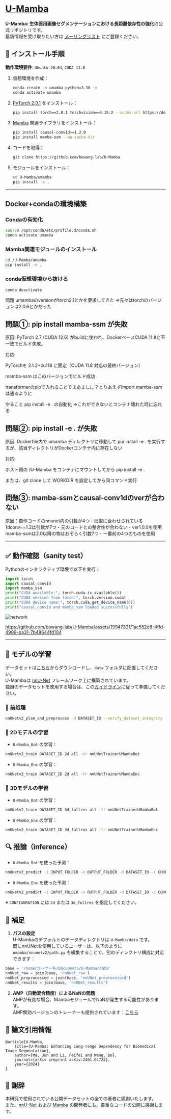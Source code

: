 # [U-Mamba](https://wanglab.ai/u-mamba.html)

**U-Mamba: 生体医用画像セグメンテーションにおける長距離依存性の強化**の公式リポジトリです。  
最新情報を受け取りたい方は [メーリングリスト](https://forms.gle/bLxGb5SEpdLCUChQ7) にご登録ください。


## 🔧 インストール手順

**動作環境要件**: `Ubuntu 20.04`, `CUDA 11.8`

1. 仮想環境を作成：
   ```bash
   conda create -n umamba python=3.10 -y
   conda activate umamba
   ```

2. [PyTorch 2.0.1](https://pytorch.org/get-started/previous-versions/#linux-and-windows-4) をインストール：
   ```bash
   pip install torch==2.0.1 torchvision==0.15.2 --index-url https://download.pytorch.org/whl/cu118
   ```
   

3. [Mamba](https://github.com/state-spaces/mamba) 関連ライブラリをインストール：
   ```bash
   pip install causal-conv1d>=1.2.0
   pip install mamba-ssm --no-cache-dir
   ```

4. コードを取得：
   ```bash
   git clone https://github.com/bowang-lab/U-Mamba
   ```

5. モジュールをインストール：
   ```bash
   cd U-Mamba/umamba
   pip install -e .
   ```

---

## Docker+condaの環境構築

### Condaの有効化
```bash
source /opt/conda/etc/profile.d/conda.sh
conda activate umamba
```

### Mamba関連モジュールのインストール
```bash
cd /U-Mamba/umamba
pip install -e .
```

### conda仮想環境から抜ける
```bash
conda deactivate
```


問題
umambaのversionがtorch2.1とかを要求してきた
⇒元々はtorchのバージョンは2.0.6とかだった

##  問題①: pip install mamba-ssm が失敗
原因: PyTorch 2.7 (CUDA 12.6) がbuildに使われ、DockerベースCUDA 11.8と不一致でビルド失敗。

対応:

PyTorchを 2.1.2+cu118 に固定（CUDA 11.8 対応の最終バージョン）

mamba-ssm はこのバージョンでビルド成功

transformerのpipで入れることでまあましに？とりあえずimport mamba-ssmは通るように



やること
pip install -e . の自動化
⇒これができないとコンテナ壊れた時に忘れる

## 問題②: pip install -e . が失敗
原因: Dockerfile内で umamba ディレクトリに移動して pip install -e . を実行するが、該当ディレクトリがDockerコンテナ内に存在しない

対応:

ホスト側の /U-Mamba をコンテナにマウントしてから pip install -e .

または、git clone して WORKDIR を設定してから同コマンド実行


## 問題③: mamba-ssmとcausal-conv1dのverが合わない

原因：自作コードのnnunet内の引数が4つ・旧型に合わせられている
      1dconv==1.2は引数が7つ・元のコードとの整合性が合わない・ver1.0.0を使用
      mamba-ssmは2.0以降の物はおそらく引数7つ・一番前の4つのものを使用

---

## ✅ 動作確認（sanity test）

Pythonのインタラクティブ環境で以下を実行：

```python
import torch
import causal_conv1d 
import mamba_ssm
print("CUDA available:", torch.cuda.is_available())
print("CUDA version from torch:", torch.version.cuda)
print("CUDA device name:", torch.cuda.get_device_name(0))
print("causal_conv1d and mamba_ssm loaded successfully")
```


![network](https://github.com/bowang-lab/U-Mamba/blob/main/assets/U-Mamba-network.png)



https://github.com/bowang-lab/U-Mamba/assets/19947331/1ac552d6-4ffd-4909-ba31-7b48644fd104


---


## 🚀 モデルの学習

データセットは[こちら](https://drive.google.com/drive/folders/1DmyIye4Gc9wwaA7MVKFVi-bWD2qQb-qN?usp=sharing)からダウンロードし、`data` フォルダに配置してください。  
U-Mambaは [nnU-Net](https://github.com/MIC-DKFZ/nnUNet) フレームワーク上に構築されています。  
独自のデータセットを使用する場合は、この[ガイドライン](https://github.com/MIC-DKFZ/nnUNet/blob/master/documentation/dataset_format.md)に従って準備してください。


### 🔄 前処理

```bash
nnUNetv2_plan_and_preprocess -d DATASET_ID --verify_dataset_integrity
```

### 📘 2Dモデルの学習

- `U-Mamba_Bot` の学習：

```bash
nnUNetv2_train DATASET_ID 2d all -tr nnUNetTrainerUMambaBot
```

- `U-Mamba_Enc` の学習：

```bash
nnUNetv2_train DATASET_ID 2d all -tr nnUNetTrainerUMambaEnc
```

### 📕 3Dモデルの学習

- `U-Mamba_Bot` の学習：

```bash
nnUNetv2_train DATASET_ID 3d_fullres all -tr nnUNetTrainerUMambaBot
```

- `U-Mamba_Enc` の学習：

```bash
nnUNetv2_train DATASET_ID 3d_fullres all -tr nnUNetTrainerUMambaEnc
```


## 🔍 推論（inference）

- `U-Mamba_Bot` を使った予測：

```bash
nnUNetv2_predict -i INPUT_FOLDER -o OUTPUT_FOLDER -d DATASET_ID -c CONFIGURATION -f all -tr nnUNetTrainerUMambaBot --disable_tta
```

- `U-Mamba_Enc` を使った予測：

```bash
nnUNetv2_predict -i INPUT_FOLDER -o OUTPUT_FOLDER -d DATASET_ID -c CONFIGURATION -f all -tr nnUNetTrainerUMambaEnc --disable_tta
```

※ `CONFIGURATION` には `2d` または `3d_fullres` を指定してください。



## 💬 補足

1. **パスの設定**  
U-Mambaのデフォルトのデータディレクトリは `U-Mamba/data` です。  
既にnnUNetを使用しているユーザーは、以下のように `umamba/nnunetv2/path.py` を編集することで、別のディレクトリ構成に対応できます：

```python
base = '/home/ユーザー名/Documents/U-Mamba/data'
nnUNet_raw = join(base, 'nnUNet_raw')
nnUNet_preprocessed = join(base, 'nnUNet_preprocessed')
nnUNet_results = join(base, 'nnUNet_results')
```

2. **AMP（自動混合精度）によるNaNの問題**  
AMPが有効な場合、MambaモジュールでNaNが発生する可能性があります。  
AMP無効バージョンのトレーナーも提供されています：[こちら](https://github.com/bowang-lab/U-Mamba/blob/main/umamba/nnunetv2/training/nnUNetTrainer/nnUNetTrainerUMambaEncNoAMP.py)

## 📄 論文引用情報

```
@article{U-Mamba,
    title={U-Mamba: Enhancing Long-range Dependency for Biomedical Image Segmentation},
    author={Ma, Jun and Li, Feifei and Wang, Bo},
    journal={arXiv preprint arXiv:2401.04722},
    year={2024}
}
```

## 🙏 謝辞

本研究で使用されている公開データセットの全ての著者に感謝いたします。  
また、[nnU-Net](https://github.com/MIC-DKFZ/nnUNet) および [Mamba](https://github.com/state-spaces/mamba) の開発者にも、貴重なコードの公開に感謝します。

